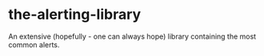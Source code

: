 # the-alerting-library
An extensive (hopefully - one can always hope) library containing the most common alerts.
